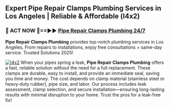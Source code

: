 ## Expert Pipe Repair Clamps Plumbing Services in Los Angeles | Reliable & Affordable (l4x2)  

<h3>🚿 ACT NOW 🌟==►► <a href="https://tinyurl.com/2ne6vx2x" rel="nofollow">Pipe Repair Clamps Plumbing 24/7</a></h3>

**Pipe Repair Clamps Plumbing** provides top-notch plumbing services in Los Angeles. From repairs to installations, enjoy free consultations + same-day service. Trusted Solutions 2025!

[![l4x2](https://i.imgur.com/4PFF4AK.jpeg)](https://tinyurl.com/2ne6vx2x)
When your pipes spring a leak, **Pipe Repair Clamps Plumbing** offers a fast, reliable solution without the need for a full replacement. These clamps are durable, easy to install, and provide an immediate seal, saving you time and money. The cost depends on clamp material (stainless steel or heavy-duty rubber), pipe size, and labor. Our process includes leak assessment, clamp selection, and secure installation—ensuring long-lasting results with minimal disruption to your home. Trust the pros for a leak-free fix!